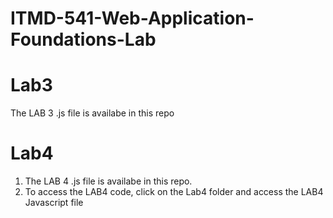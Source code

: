 # ITMD-541-Web-Application-Foundations-Lab

# Lab3
The LAB 3 .js file is availabe in this repo

# Lab4
1. The LAB 4 .js file is availabe in this repo. 
2. To access the LAB4 code, click on the Lab4 folder and access the LAB4 Javascript file
